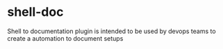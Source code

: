 # shell-doc
Shell to documentation plugin is intended to be used by devops teams to create a automation to document setups
